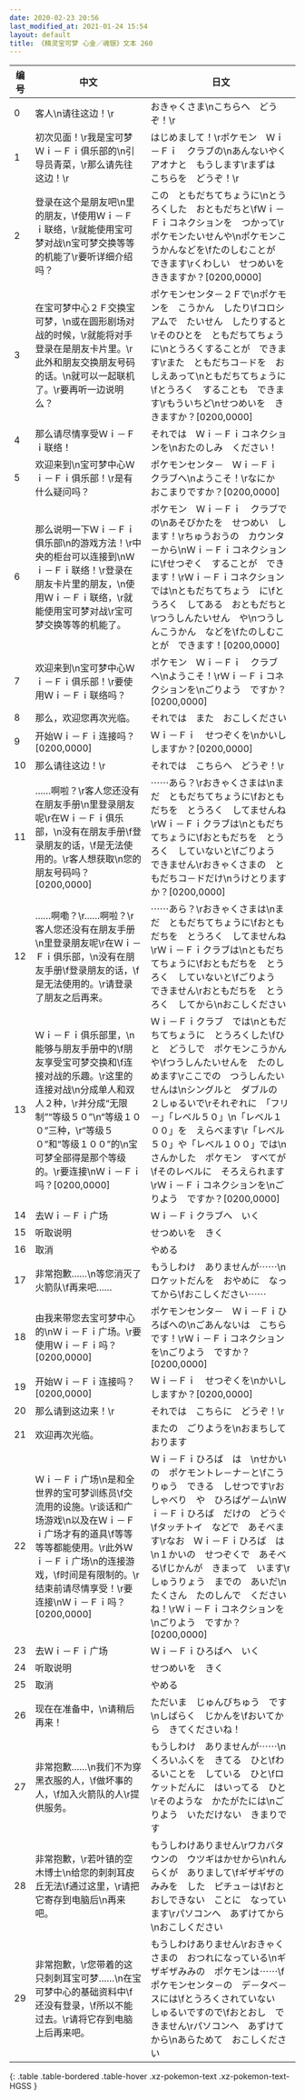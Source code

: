 ```yaml
---
date: 2020-02-23 20:56
last_modified_at: 2021-01-24 15:54
layout: default
title: 《精灵宝可梦 心金／魂银》文本 260
---
```

| 编号 | 中文 | 日文 |
| ---- | ---- | ---- |
| 0 | 客人\n请往这边！\r | おきゃくさま\nこちらへ　どうぞ！\r |
| 1 | 初次见面！\r我是宝可梦Ｗｉ－Ｆｉ俱乐部的\n引导员青菜，\r那么请先往这边！\r | はじめまして！\rポケモン　Ｗｉ－Ｆｉ　クラブの\nあんないやく　アオナと　もうします\rまずは　こちらを　どうぞ！\r |
| 2 | 登录在这个是朋友吧\n里的朋友，\f使用Ｗｉ－Ｆｉ联络，\r就能使用宝可梦对战\n宝可梦交换等等的机能了\r要听详细介绍吗？ | この　ともだちてちょうに\nとうろくした　おともだちと\fＷｉ－Ｆｉコネクションを　つかって\rポケモンたいせんや\nポケモンこうかんなどを\fたのしむことが　できます\rくわしい　せつめいを　ききますか？[0200,0000] |
| 3 | 在宝可梦中心２Ｆ交换宝可梦，\n或在圆形剧场对战的时候，\r就能将对手登录在是朋友卡片里。\r此外和朋友交换朋友号码的话。\n就可以一起联机了。\r要再听一边说明么？ | ポケモンセンタ－２Ｆで\nポケモンを　こうかん　したり\fコロシアムで　たいせん　したりすると\rそのひとを　ともだちてちょうに\nとうろくすることが　できます\rまた　ともだちコ－ドを　おしえあって\nともだちてちょうに\fとうろく　することも　できます\rもういちど\nせつめいを　ききますか？[0200,0000] |
| 4 | 那么请尽情享受Ｗｉ－Ｆｉ联络！ | それでは　Ｗｉ－Ｆｉコネクションを\nおたのしみ　ください！ |
| 5 | 欢迎来到\n宝可梦中心Ｗｉ－Ｆｉ俱乐部！\r是有什么疑问吗？ | ポケモンセンタ－　Ｗｉ－Ｆｉ　クラブへ\nようこそ！\rなにか　おこまりですか？[0200,0000] |
| 6 | 那么说明一下Ｗｉ－Ｆｉ俱乐部\n的游戏方法！\r中央的柜台可以连接到\nＷｉ－Ｆｉ联络！\r登录在朋友卡片里的朋友，\n使用Ｗｉ－Ｆｉ联络，\r就能使用宝可梦对战\r宝可梦交换等等的机能了。 | ポケモン　Ｗｉ－Ｆｉ　クラブでの\nあそびかたを　せつめい　します！\rちゅうおうの　カウンタ－から\nＷｉ－Ｆｉコネクション　に\fせつぞく　することが　できます！\rＷｉ－Ｆｉコネクション　では\nともだちてちょう　に\fとうろく　してある　おともだちと\rつうしんたいせん　や\nつうしんこうかん　などを\fたのしむことが　できます！[0200,0000] |
| 7 | 欢迎来到\n宝可梦中心Ｗｉ－Ｆｉ俱乐部！\r要使用Ｗｉ－Ｆｉ联络吗？ | ポケモン　Ｗｉ－Ｆｉ　クラブ　へ\nようこそ！\rＷｉ－Ｆｉコネクションを\nごりよう　ですか？[0200,0000] |
| 8 | 那么，欢迎您再次光临。 | それでは　また　おこしください |
| 9 | 开始Ｗｉ－Ｆｉ连接吗？[0200,0000] | Ｗｉ－Ｆｉ　せつぞくを\nかいし　しますか？[0200,0000] |
| 10 | 那么请往这边！\r | それでは　こちらへ　どうぞ！\r |
| 11 | ……啊啦？\r客人您还没有在朋友手册\n里登录朋友呢\r在Ｗｉ－Ｆｉ俱乐部，\n没有在朋友手册\f登录朋友的话，\f是无法使用的。\r客人想获取\n您的朋友号码吗？[0200,0000] | ⋯⋯あら？\rおきゃくさまは\nまだ　ともだちてちょうに\fおともだちを　とうろく　してませんね\rＷｉ－Ｆｉクラブは\nともだちてちょうに\fおともだちを　とうろく　していないと\fごりよう　できません\rおきゃくさまの　ともだちコ－ドだけ\nうけとりますか？[0200,0000] |
| 12 | ……啊嘞？\r……啊啦？\r客人您还没有在朋友手册\n里登录朋友呢\r在Ｗｉ－Ｆｉ俱乐部，\n没有在朋友手册\f登录朋友的话，\f是无法使用的。\r请登录了朋友之后再来。 | ⋯⋯あら？\rおきゃくさまは\nまだ　ともだちてちょうに\fおともだちを　とうろく　してませんね\rＷｉ－Ｆｉクラブは\nともだちてちょうに\fおともだちを　とうろく　していないと\fごりよう　できません\rおともだちを　とうろく　してから\nおこしください |
| 13 | Ｗｉ－Ｆｉ俱乐部里，\n能够与朋友手册中的\f朋友享受宝可梦交换和\f连接对战的乐趣。\r这里的连接对战\n分成单人和双人２种，\r并分成“无限制”“等级５０”\n“等级１００”三种，\r“等级５０”和“等级１００”的\n宝可梦全部得是那个等级的。\r要连接\nＷｉ－Ｆｉ吗？[0200,0000] | Ｗｉ－Ｆｉクラブ　では\nともだちてちょうに　とうろくした\fひと　どうしで　ポケモンこうかんや\fつうしんたいせんを　たのしめます\rここでの　つうしんたいせんは\nシングルと　ダブルの　２しゅるいで\rそれぞれに　「フリ－」「レベル５０」\n「レベル１００」を　えらべます\r「レベル５０」や「レベル１００」では\nさんかした　ポケモン　すべてが\fそのレベルに　そろえられます\rＷｉ－Ｆｉコネクションを\nごりよう　ですか？[0200,0000] |
| 14 | 去Ｗｉ－Ｆｉ广场 | Ｗｉ－Ｆｉクラブへ　いく |
| 15 | 听取说明 | せつめいを　きく |
| 16 | 取消 | やめる |
| 17 | 非常抱歉……\n等您消灭了火箭队\f再来吧…… | もうしわけ　ありませんが⋯⋯\nロケットだんを　おやめに　なってから\fおこしください⋯⋯ |
| 18 | 由我来带您去宝可梦中心的\nＷｉ－Ｆｉ广场。\r要使用Ｗｉ－Ｆｉ吗？[0200,0000] | ポケモンセンタ－　Ｗｉ－Ｆｉひろばへの\nごあんないは　こちらです！\rＷｉ－Ｆｉコネクションを\nごりよう　ですか？[0200,0000] |
| 19 | 开始Ｗｉ－Ｆｉ连接吗？[0200,0000] | Ｗｉ－Ｆｉ　せつぞくを\nかいし　しますか？[0200,0000] |
| 20 | 那么请到这边来！\r | それでは　こちらに　どうぞ！\r |
| 21 | 欢迎再次光临。 | またの　ごりようを\nおまちして　おります |
| 22 | Ｗｉ－Ｆｉ广场\n是和全世界的宝可梦训练员\f交流用的设施。\r谈话和广场游戏\n以及在Ｗｉ－Ｆｉ广场才有的道具\f等等等等都能使用。\r此外Ｗｉ－Ｆｉ广场\n的连接游戏，\f时间是有限制的。\r结束前请尽情享受！\r要连接\nＷｉ－Ｆｉ吗？[0200,0000] | Ｗｉ－Ｆｉひろば　は　\nせかいの　ポケモントレ－ナ－と\fこうりゅう　できる　しせつです\rおしゃべり　や　ひろばゲ－ム\nＷｉ－Ｆｉひろば　だけの　どうぐ\fタッチトイ　などで　あそべます\rなお　Ｗｉ－Ｆｉひろば　は\n１かいの　せつぞくで　あそべる\fじかんが　きまって　います\rしゅうりょう　までの　あいだ\nたくさん　たのしんで　くださいね！\rＷｉ－Ｆｉコネクションを\nごりよう　ですか？[0200,0000] |
| 23 | 去Ｗｉ－Ｆｉ广场 | Ｗｉ－Ｆｉひろばへ　いく |
| 24 | 听取说明 | せつめいを　きく |
| 25 | 取消 | やめる |
| 26 | 现在在准备中，\n请稍后再来！ | ただいま　じゅんびちゅう　です\nしばらく　じかんを\fおいてから　きてくださいね！ |
| 27 | 非常抱歉……\n我们不为穿黑衣服的人，\f做坏事的人，\f加入火箭队的人\r提供服务。 | もうしわけ　ありませんが⋯⋯\nくろいふくを　きてる　ひと\fわるいことを　している　ひと\fロケットだんに　はいってる　ひと\rそのような　かたがたには\nごりよう　いただけない　きまりです |
| 28 | 非常抱歉，\r若叶镇的空木博士\n给您的刺刺耳皮丘无法\f通过这里，\r请把它寄存到电脑后\n再来吧。 | もうしわけありません\rワカバタウンの　ウツギはかせから\nれんらくが　ありまして\fギザギザの　みみを　した　ピチュ－は\fおとおしできない　ことに　なっています\rパソコンへ　あずけてから\nおこしください |
| 29 | 非常抱歉，\r您带着的这只刺刺耳宝可梦……\n在宝可梦中心的基础资料中\f还没有登录，\f所以不能过去。\r请将它存到电脑上后再来吧。 | もうしわけありません\rおきゃくさまの　おつれになっている\nギザギザみみの　ポケモンは⋯⋯\fポケモンセンタ－の　デ－タベ－スには\fとうろくされていない　しゅるいですので\fおとおし　できません\rパソコンへ　あずけてから\nあらためて　おこしください |
{: .table .table-bordered .table-hover .xz-pokemon-text .xz-pokemon-text-HGSS }